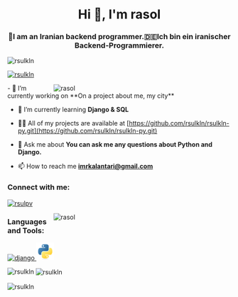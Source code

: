 <h1 align="center">Hi 👋, I'm rasol</h1>
<h3 align="center">🏴󠁧󠁢󠁥󠁮󠁧󠁿I am an Iranian backend programmer.🇩🇪Ich bin ein iranischer Backend-Programmierer.</h3>

<p align="left"> <img src="https://komarev.com/ghpvc/?username=rsulkln&label=Profile%20views&color=0e75b6&style=flat" alt="rsulkln" /> </p>

<p align="left"> <a href="https://github.com/ryo-ma/github-profile-trophy"><img src="https://github-profile-trophy.vercel.app/?username=rsulkln" alt="rsulkln" /></a> </p>
<img align = "right" alt = "rasol" width = "400" src="https://mir-s3-cdn-cf.behance.net/project_modules/hd/06f21a161921919.63cd7887d0a70.gif" >
- 🔭 I’m currently working on **On a project about me, my city**

- 🌱 I’m currently learning **Django & SQL**

- 👨‍💻 All of my projects are available at [https://github.com/rsulkln/rsulkln-py.git](https://github.com/rsulkln/rsulkln-py.git)

- 💬 Ask me about **You can ask me any questions about Python and Django.**

- 📫 How to reach me **imrkalantari@gmail.com**

<h3 align="left">Connect with me:</h3>
<p align="left">
<a href="https://instagram.com/rsulpv" target="blank"><img align="center" src="https://raw.githubusercontent.com/rahuldkjain/github-profile-readme-generator/master/src/images/icons/Social/instagram.svg" alt="rsulpv" height="30" width="40" /></a>
</p>
<img align = "right" alt = "rasol" width = "400" src="https://gifdb.com/images/high/coding-animated-laptop-flow-stream-ja04010rm5o68zfk.gif">

<h3 align="left">Languages and Tools:</h3>
<p align="left"> <a href="https://www.djangoproject.com/" target="_blank" rel="noreferrer"> <img src="https://cdn.worldvectorlogo.com/logos/django.svg" alt="django" width="40" height="40"/> </a> <a href="https://www.python.org" target="_blank" rel="noreferrer"> <img src="https://raw.githubusercontent.com/devicons/devicon/master/icons/python/python-original.svg" alt="python" width="40" height="40"/> </a> </p>

<p><img align="left" src="https://github-readme-stats.vercel.app/api/top-langs?username=rsulkln&show_icons=true&locale=en&layout=compact" alt="rsulkln" /></p>

<p>&nbsp;<img align="center" src="https://github-readme-stats.vercel.app/api?username=rsulkln&show_icons=true&locale=en" alt="rsulkln" /></p>

<p><img align="center" src="https://github-readme-streak-stats.herokuapp.com/?user=rsulkln&" alt="rsulkln" /></p>

